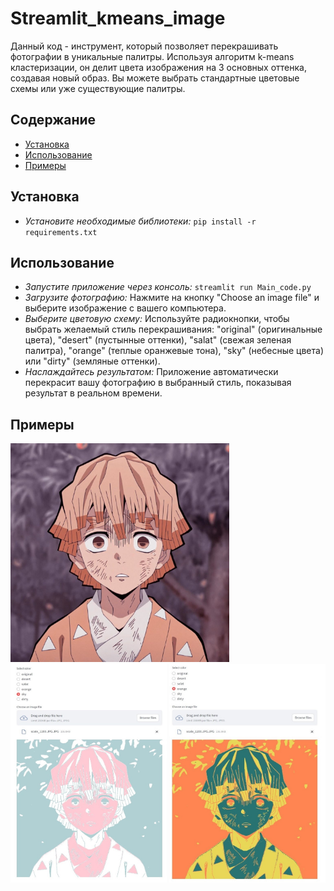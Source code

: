 # Streamlit_kmeans_image
Данный код -  инструмент, который позволяет перекрашивать фотографии в уникальные палитры.  Используя алгоритм k-means кластеризации, он делит цвета изображения на 3 основных оттенка, создавая  новый образ.  Вы можете выбрать стандартные цветовые схемы или уже существующие палитры.
## Содержание
* [Установка](#установка)  
* [Использование](#использование)  
* [Примеры](#примеры) 
## Установка
* *Установите  необходимые  библиотеки:*  `pip install -r requirements.txt` 
## Использование
* *Запустите  приложение через консоль:*  `streamlit run Main_code.py`
* *Загрузите  фотографию:*  Нажмите  на  кнопку  "Choose an image file"  и  выберите  изображение  с  вашего  компьютера.
* *Выберите  цветовую  схему:*  Используйте  радиокнопки,  чтобы  выбрать  желаемый  стиль  перекрашивания:  "original"  (оригинальные  цвета),  "desert"  (пустынные  оттенки),  "salat"  (свежая  зеленая  палитра),  "orange"  (теплые  оранжевые  тона),  "sky"  (небесные  цвета)  или  "dirty"  (земляные  оттенки).
* *Наслаждайтесь  результатом:*  Приложение автоматически  перекрасит вашу  фотографию  в  выбранный  стиль,  показывая  результат  в  реальном  времени.  

## Примеры

<img src="photo\original.jpg" width="350" height="350">  
 
<img src="photo\version_1.jpg" width="250" height="350">  

<img src="photo\version_2.jpg" width="250" height="350">  
